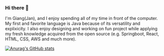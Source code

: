 ### Hi there 👋

I'm Giang(Jan), and I enjoy spending all of my time in front of the computer. My first and favorite language is Java because of its versatility and explixicity. I also enjoy designing and working on fun project while applying my fresh knowledge acquired from the open source (e.g. Springboot, React, HTML, CSS, AWS and much more).

[![Anurag's GitHub stats](https://github-readme-stats.vercel.app/api?username=phamgi)](https://github.com/anuraghazra/github-readme-stats)
